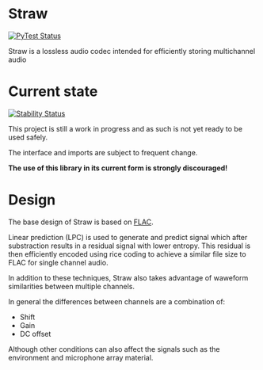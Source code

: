 # Straw

[![PyTest Status](https://github.com/KLZ-0/straw/workflows/PyTest/badge.svg)](https://github.com/KLZ-0/straw/actions/)

Straw is a lossless audio codec intended for efficiently storing multichannel audio

# Current state

[![Stability Status](https://img.shields.io/badge/Stability-marginal-red.svg)](https://github.com/KLZ-0/straw/tree/dev)

This project is still a work in progress and as such is not yet ready to be used safely.

The interface and imports are subject to frequent change.

**The use of this library in its current form is strongly discouraged!**

# Design

The base design of Straw is based on [FLAC](https://xiph.org/flac).

Linear prediction (LPC) is used to generate and predict signal which after substraction results in a residual signal
with lower entropy. This residual is then efficiently encoded using rice coding to achieve a similar file size to FLAC
for single channel audio.

In addition to these techniques, Straw also takes advantage of waweform similarities between multiple channels.

In general the differences between channels are a combination of:

- Shift
- Gain
- DC offset

Although other conditions can also affect the signals such as the environment and microphone array material.
